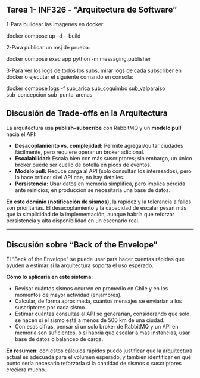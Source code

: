 ## Tarea 1- INF326 - “Arquitectura de Software” 

1-Para buildear las imagenes en docker:

docker compose up -d --build

2-Para publicar un msj de prueba:

docker compose exec app python -m messaging.publisher

3-Para ver los logs de todos los subs, mirar logs de cada subscriber en docker o ejecutar el siguiente comando en consola:

docker compose logs -f sub_arica sub_coquimbo sub_valparaiso sub_concepcion sub_punta_arenas


## Discusión de Trade-offs en la Arquitectura 

La arquitectura usa **publish–subscribe** con RabbitMQ y un **modelo pull** hacia el API:

- **Desacoplamiento vs. complejidad:** Permite agregar/quitar ciudades fácilmente, pero requiere operar un broker adicional.  
- **Escalabilidad:** Escala bien con más suscriptores; sin embargo, un único broker puede ser cuello de botella en picos de eventos.  
- **Modelo pull:** Reduce carga al API (solo consultan los interesados), pero lo hace crítico: si el API cae, no hay detalles.  
- **Persistencia:** Usar datos en memoria simplifica, pero implica pérdida ante reinicios; en producción se necesitaría una base de datos.  

**En este dominio (notificación de sismos),** la rapidez y la tolerancia a fallos son prioritarias. El desacoplamiento y la capacidad de escalar pesan más que la simplicidad de la implementación, aunque habría que reforzar persistencia y alta disponibilidad en un escenario real.

---

## Discusión sobre “Back of the Envelope” 

El “Back of the Envelope” se puede usar para hacer cuentas rápidas que ayuden a estimar si la arquitectura soporta el uso esperado.

**Cómo lo aplicaría en este sistema:**
- Revisar cuántos sismos ocurren en promedio en Chile y en los momentos de mayor actividad (enjambres).
- Calcular, de forma aproximada, cuántos mensajes se enviarían a los suscriptores por cada sismo.
- Estimar cuántas consultas al API se generarían, considerando que solo se hacen si el sismo está a menos de 500 km de una ciudad.
- Con esas cifras, pensar si un solo broker de RabbitMQ y un API en memoria son suficientes, o si habría que escalar a más instancias, usar base de datos o balanceo de carga.

**En resumen:** con estos cálculos rápidos puedo justificar que la arquitectura actual es adecuada para el volumen esperado, y también identificar en qué punto sería necesario reforzarla si la cantidad de sismos o suscriptores creciera mucho.

